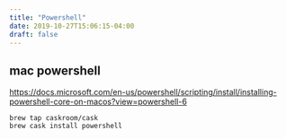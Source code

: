 ```yaml
---
title: "Powershell"
date: 2019-10-27T15:06:15-04:00
draft: false
---
```



## mac powershell

https://docs.microsoft.com/en-us/powershell/scripting/install/installing-powershell-core-on-macos?view=powershell-6

```
brew tap caskroom/cask 
brew cask install powershell
```


